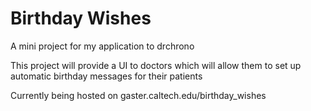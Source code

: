 # Birthday Wishes
A mini project for my application to drchrono

This project will provide a UI to doctors which will allow them to set up
automatic birthday messages for their patients

Currently being hosted on gaster.caltech.edu/birthday_wishes

